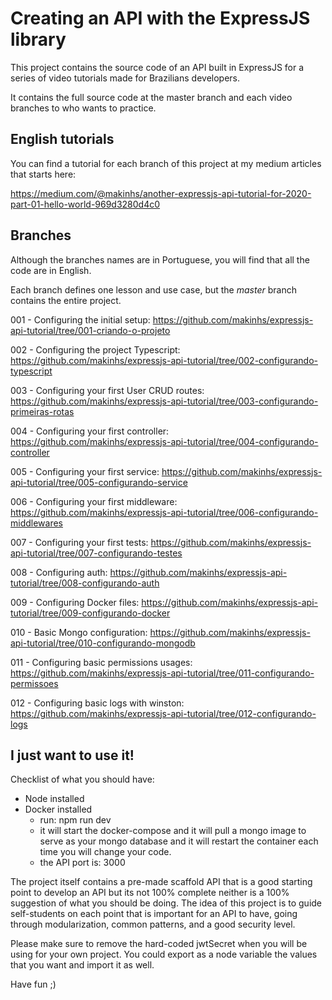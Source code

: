 # Creating an API with the ExpressJS library

This project contains the source code of an API built in ExpressJS for a series of video tutorials made for Brazilians developers.

It contains the full source code at the master branch and each video branches to who wants to practice.

## English tutorials

You can find a tutorial for each branch of this project at my medium articles that starts here:

https://medium.com/@makinhs/another-expressjs-api-tutorial-for-2020-part-01-hello-world-969d3280d4c0

## Branches

Although the branches names are in Portuguese, you will find that all the code are in English.

Each branch defines one lesson and use case, but the *master* branch contains the entire project.

001 - Configuring the initial setup: https://github.com/makinhs/expressjs-api-tutorial/tree/001-criando-o-projeto

002 - Configuring the project Typescript: https://github.com/makinhs/expressjs-api-tutorial/tree/002-configurando-typescript

003 - Configuring your first User CRUD routes: https://github.com/makinhs/expressjs-api-tutorial/tree/003-configurando-primeiras-rotas

004 - Configuring your first controller: https://github.com/makinhs/expressjs-api-tutorial/tree/004-configurando-controller

005 - Configuring your first service: https://github.com/makinhs/expressjs-api-tutorial/tree/005-configurando-service

006 - Configuring your first middleware: https://github.com/makinhs/expressjs-api-tutorial/tree/006-configurando-middlewares

007 - Configuring your first tests: https://github.com/makinhs/expressjs-api-tutorial/tree/007-configurando-testes

008 - Configuring auth: https://github.com/makinhs/expressjs-api-tutorial/tree/008-configurando-auth

009 - Configuring Docker files: https://github.com/makinhs/expressjs-api-tutorial/tree/009-configurando-docker

010 - Basic Mongo configuration: https://github.com/makinhs/expressjs-api-tutorial/tree/010-configurando-mongodb

011 - Configuring basic permissions usages: https://github.com/makinhs/expressjs-api-tutorial/tree/011-configurando-permissoes

012 - Configuring basic logs with winston: https://github.com/makinhs/expressjs-api-tutorial/tree/012-configurando-logs

## I just want to use it!

Checklist of what you should have:

- Node installed
- Docker installed
    - run: npm run dev
    - it will start the docker-compose and it will pull a mongo image to serve as your mongo database and it will restart the container each time you will change your code.
    - the API port is: 3000
    
The project itself contains a pre-made scaffold API that is a good starting point to develop an API but its not 100% complete neither is a 100% suggestion of what you should be doing. The idea of this
project is to guide self-students on each point that is important for an API to have, going through 
modularization, common patterns, and a good security level.

Please make sure to remove the hard-coded jwtSecret when you will be using for your own project. You could export as a node variable the values that you want and import it as well.

Have fun ;)
